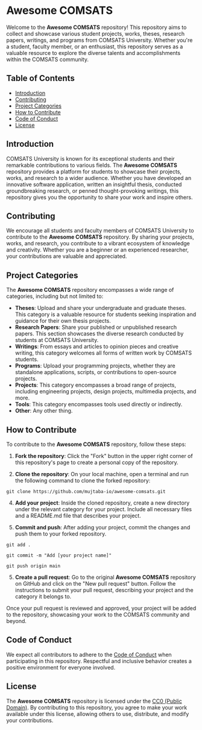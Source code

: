 # Awesome COMSATS

Welcome to the **Awesome COMSATS** repository! This repository aims to collect and showcase various student projects, works, theses, research papers, writings, and programs from COMSATS University. Whether you're a student, faculty member, or an enthusiast, this repository serves as a valuable resource to explore the diverse talents and accomplishments within the COMSATS community.

## Table of Contents

- [Introduction](#introduction)
- [Contributing](#contributing)
- [Project Categories](#project-categories)
- [How to Contribute](#how-to-contribute)
- [Code of Conduct](#code-of-conduct)
- [License](#license)

## Introduction

COMSATS University is known for its exceptional students and their remarkable contributions to various fields. The **Awesome COMSATS** repository provides a platform for students to showcase their projects, works, and research to a wider audience. Whether you have developed an innovative software application, written an insightful thesis, conducted groundbreaking research, or penned thought-provoking writings, this repository gives you the opportunity to share your work and inspire others.

## Contributing

We encourage all students and faculty members of COMSATS University to contribute to the **Awesome COMSATS** repository. By sharing your projects, works, and research, you contribute to a vibrant ecosystem of knowledge and creativity. Whether you are a beginner or an experienced researcher, your contributions are valuable and appreciated.

## Project Categories

The **Awesome COMSATS** repository encompasses a wide range of categories, including but not limited to:

- **Theses**: Upload and share your undergraduate and graduate theses. This category is a valuable resource for students seeking inspiration and guidance for their own thesis projects.
- **Research Papers**: Share your published or unpublished research papers. This section showcases the diverse research conducted by students at COMSATS University.
- **Writings**: From essays and articles to opinion pieces and creative writing, this category welcomes all forms of written work by COMSATS students.
- **Programs**: Upload your programming projects, whether they are standalone applications, scripts, or contributions to open-source projects.
- **Projects**: This category encompasses a broad range of projects, including engineering projects, design projects, multimedia projects, and more.
- **Tools**: This category encompasses tools used directly or indirectly.
- **Other**: Any other thing.

## How to Contribute

To contribute to the **Awesome COMSATS** repository, follow these steps:

1. **Fork the repository**: Click the "Fork" button in the upper right corner of this repository's page to create a personal copy of the repository.

2. **Clone the repository**: On your local machine, open a terminal and run the following command to clone the forked repository:

`git clone https://github.com/mujtaba-io/awesome-comsats.git`

4. **Add your project**: Inside the cloned repository, create a new directory under the relevant category for your project. Include all necessary files and a README.md file that describes your project.

5. **Commit and push**: After adding your project, commit the changes and push them to your forked repository.

`git add .`

`git commit -m "Add [your project name]"`

`git push origin main`

5. **Create a pull request**: Go to the original **Awesome COMSATS** repository on GitHub and click on the "New pull request" button. Follow the instructions to submit your pull request, describing your project and the category it belongs to.

Once your pull request is reviewed and approved, your project will be added to the repository, showcasing your work to the COMSATS community and beyond.

## Code of Conduct

We expect all contributors to adhere to the [Code of Conduct](CODE_OF_CONDUCT.md) when participating in this repository. Respectful and inclusive behavior creates a positive environment for everyone involved.

## License

The **Awesome COMSATS** repository is licensed under the [CC0 (Public Domain)](LICENSE). By contributing to this repository, you agree to make your work available under this license, allowing others to use, distribute, and modify your contributions.
